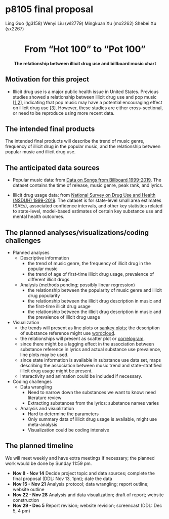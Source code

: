 p8105 final proposal
================
Ling Guo (lg3158) Wenyi Liu (wl2779) Mingkuan Xu (mx2262) Shebei Xu
(sx2267)

<h1>
<center>
From “Hot 100” to “Pot 100”
</center>
</h1>
<h4>
<center>
The relationship between illicit drug use and billboard music chart
</center>
<h4>

## Motivation for this project

-   Illicit drug use is a major public health issue in United States.
    Previous studies showed a relationship between illicit drug use and
    pop music
    \[[1](https://pubmed.ncbi.nlm.nih.gov/30599351/),[2](https://www.tandfonline.com/doi/full/10.3109/10826084.2012.637433)\],
    indicating that pop music may have a potential encouraging effect on
    illicit drug use \[[3](https://pubmed.ncbi.nlm.nih.gov/18250243/)\].
    However, these studies are either cross-sectional, or need to be
    reproduce using more recent data.

## The intended final products

The intended final products will describe the trend of music genre,
frequency of illicit drug in the popular music, and the relationship
between popular music and illicit drug use.

## The anticipated data sources

-   Popular music data: from [Data on Songs from Billboard
    1999-2019](https://www.kaggle.com/danield2255/data-on-songs-from-billboard-19992019).
    The dataset contains the time of release, music genre, peak rank,
    and lyrics.

-   Illicit drug usage data: from [National Survey on Drug Use and
    Health (NSDUH)
    1999-2019](https://www.datafiles.samhsa.gov/dataset/national-survey-drug-use-and-health-2019-nsduh-2019-ds0001).
    The dataset is for state-level small area estimates (SAEs),
    associated confidence intervals, and other key statistics related to
    state-level, model-based estimates of certain key substance use and
    mental health outcomes.

## The planned analyses/visualizations/coding challenges

-   Planned analyses
    -   Descriptive information
        -   the trend of music genre, the frequency of illicit drug in
            the popular music
        -   the trend of age of first-time illicit drug usage,
            prevalence of different illicit drugs
    -   Analysis (methods pending; possibly linear regression)
        -   the relationship between the popularity of music genre and
            illicit drug popularity
        -   the relationship between the illicit drug description in
            music and the first-time illicit drug usage
        -   the relationship between the illicit drug description in
            music and the prevalence of illicit drug usage
-   Visualization
    -   the trends will present as line plots or [sankey
        plots](https://www.r-graph-gallery.com/sankey-diagram.html); the
        description of substance reference might use
        [wordcloud](https://www.r-graph-gallery.com/wordcloud.html).
    -   the relationships will present as scatter plot or
        [correlogram](https://www.r-graph-gallery.com/correlogram.html).
    -   since there might be a lagging effect in the association between
        substance reference in lyrics and actual substance use
        prevalence, line plots may be used.
    -   since state information is available in substance use data set,
        maps describing the association between music trend and
        state-stratified illicit drug usage might be present.
    -   Interactivity and animation could be included if necessary.
-   Coding challenges
    -   Data wrangling
        -   Need to narrow down the substances we want to know: need
            literature review
        -   Extracting substances from the lyrics: substance names
            varies
    -   Analysis and visualization
        -   Hard to determine the parameters
        -   Only summary data of illicit drug usage is available, might
            use meta-analysis
        -   Visualization could be coding intensive

## The planned timeline

We will meet weekly and have extra meetings if necessary; the planned
work would be done by Sunday 11:59 pm.

-   **Nov 8 - Nov 14** Decide project topic and data sources; complete
    the final proposal (DDL: Nov 13, 1pm); date the data
-   **Nov 15 - Nov 21** Analysis protocol; data wrangling; report
    outline; website outline
-   **Nov 22 - Nov 28** Analysis and data visualization; draft of
    report; website construction
-   **Nov 29 - Dec 5** Report revision; website revision; screencast
    (DDL: Dec 5, 4 pm)
